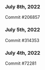 ### July 8th, 2022

Commit #206857

### July 5th, 2022

Commit #314353


### July 4th, 2022

Commit #72281
